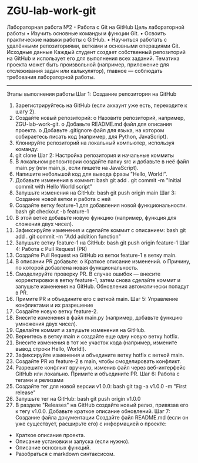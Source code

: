 # ZGU-lab-work-git
Лабораторная работа №2 - Работа с Git на GitHub
Цель лабораторной работы
•	Изучить основные команды и функции Git.
•	Освоить практические навыки работы с GitHub.
•	Научиться работать с удалёнными репозиториями, ветками и основными операциями Git.
Исходные данные
Каждый студент создает собственный репозиторий на GitHub и использует его для выполнения всех заданий. Тематика проекта может быть произвольной (например, приложение для отслеживания задач или калькулятор), главное — соблюдать требования лабораторной работы.
________________________________________
Этапы выполнения работы
Шаг 1: Создание репозитория на GitHub
1.	Зарегистрируйтесь на GitHub (если аккаунт уже есть, переходите к шагу 2).
2.	Создайте новый репозиторий:
o	Назовите репозиторий, например, ZGU-lab-work-git.
o	Добавьте README.md файл для описания проекта.
o	Добавьте .gitignore файл для языка, на котором собираетесь писать код (например, для Python, JavaScript).
3.	Клонируйте репозиторий на локальный компьютер, используя команду:
4.	git clone
Шаг 2: Настройка репозитория и начальные коммиты
1.	В локальном репозитории создайте папку src и добавьте в неё файл main.py (или main.js, если пишете на JavaScript).
2.	Напишите небольшой код для вывода фразы "Hello, World!".
3.	Добавьте изменения в коммит: bash git add . git commit -m "Initial commit with Hello World script"
4.	Запушьте изменения на GitHub: bash git push origin main
Шаг 3: Создание новой ветки и работа с ней
1.	Создайте ветку feature-1 для добавления новой функциональности. bash git checkout -b feature-1
2.	В этой ветке добавьте новую функцию (например, функция для сложения двух чисел).
3.	Зафиксируйте изменения и сделайте коммит с описанием: bash git add . git commit -m "Add addition function"
4.	Запушьте ветку feature-1 на GitHub: bash git push origin feature-1
Шаг 4: Работа с Pull Request (PR)
1.	Создайте Pull Request на GitHub из ветки feature-1 в ветку main.
2.	В описании PR добавьте:
o	Краткое описание изменений.
o	Причину, по которой добавлена новая функциональность.
3.	Смоделируйте проверку PR. В случае ошибок — внесите корректировки в ветку feature-1, затем снова сделайте коммит и запушьте изменения на GitHub. Обновления автоматически попадут в PR.
4.	Примите PR и объедините его с веткой main.
Шаг 5: Управление конфликтами и их разрешение
1.	Создайте новую ветку feature-2.
2.	Внесите изменения в файл main.py (например, добавьте функцию умножения двух чисел).
3.	Сделайте коммит и запушьте изменения на GitHub.
4.	Вернитесь в ветку main и создайте еще одну новую ветку hotfix.
5.	Внесите изменения в тот же участок кода (например, измените вывод строки Hello, World!).
6.	Зафиксируйте изменения и объедините ветку hotfix с веткой main.
7.	Создайте PR из feature-2 в main, чтобы смоделировать конфликт.
8.	Разрешите конфликт вручную, изменив файл через веб-интерфейс GitHub или локально. Примите и объедините PR.
Шаг 6: Работа с тегами и релизами
1.	Создайте тег для новой версии v1.0.0: bash git tag -a v1.0.0 -m "First release"
2.	Запушьте тег на GitHub: bash git push origin v1.0.0
3.	В разделе "Releases" на GitHub создайте новый релиз, привязав его к тегу v1.0.0. Добавьте краткое описание обновлений.
Шаг 7: Создание файла документации
Создайте файл README.md (если он уже существует, расширьте его) с информацией о проекте: 
- Краткое описание проекта. 
- Описание установки и запуска (если нужно). 
- Описание основных функций. 
- Разобраться с markdown синтаксисом.

